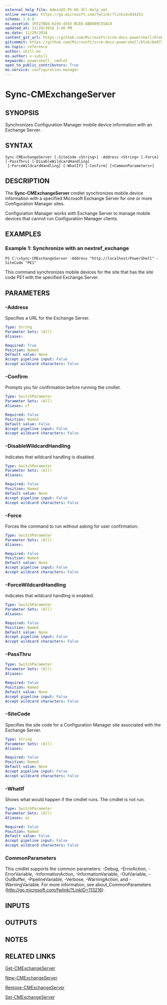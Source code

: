 ```yaml
---
external help file: AdminUI.PS.HS.dll-Help.xml
online version: https://go.microsoft.com/fwlink/?linkid=834251
schema: 2.0.0
ms.assetid: 3FE27BD4-6193-4593-BCED-ABD609C55AC8
updated_at: 11/29/2016 3:46 PM
ms.date: 11/29/2016
content_git_url: https://github.com/Microsoft/sccm-docs-powershell/blob/master/sccm-cmdlets/ConfigurationManager/vlatest/Sync-CMExchangeServer.md
gitcommit: https://github.com/Microsoft/sccm-docs-powershell/blob/be9723fe908914c0e1ed2689b3ffaa3b56f1b53b/sccm-cmdlets/ConfigurationManager/vlatest/Sync-CMExchangeServer.md
ms.topic: reference
author: shill-ms
ms.author: v-suhill
keywords: powershell, cmdlet
open_to_public_contributors: True
ms.service: configuration-manager
---
```


# Sync-CMExchangeServer

## SYNOPSIS
Synchronizes Configuration Manager mobile device information with an Exchange Server.

## SYNTAX

```
Sync-CMExchangeServer [-SiteCode <String>] -Address <String> [-Force] [-PassThru] [-DisableWildcardHandling]
 [-ForceWildcardHandling] [-WhatIf] [-Confirm] [<CommonParameters>]
```

## DESCRIPTION
The **Sync-CMExchangeServer** cmdlet synchronizes mobile device information with a specified Microsoft Exchange Server for one or more Configuration Manager sites.

Configuration Manager works with Exchange Server to manage mobile devices that cannot run Configuration Manager clients.

## EXAMPLES

### Example 1: Synchronize with an nextref_exchange
```
PS C:\>Sync-CMExchangeServer -Address "http://localhost/PowerShell" -SiteCode "PE1"
```

This command synchronizes mobile devices for the site that has the site code PE1 with the specified Exchange Server.

## PARAMETERS

### -Address
Specifies a URL for the Exchange Server.

```yaml
Type: String
Parameter Sets: (All)
Aliases: 

Required: True
Position: Named
Default value: None
Accept pipeline input: False
Accept wildcard characters: False
```

### -Confirm
Prompts you for confirmation before running the cmdlet.

```yaml
Type: SwitchParameter
Parameter Sets: (All)
Aliases: cf

Required: False
Position: Named
Default value: False
Accept pipeline input: False
Accept wildcard characters: False
```

### -DisableWildcardHandling
Indicates that wildcard handling is disabled.

```yaml
Type: SwitchParameter
Parameter Sets: (All)
Aliases: 

Required: False
Position: Named
Default value: None
Accept pipeline input: False
Accept wildcard characters: False
```

### -Force
Forces the command to run without asking for user confirmation.

```yaml
Type: SwitchParameter
Parameter Sets: (All)
Aliases: 

Required: False
Position: Named
Default value: None
Accept pipeline input: False
Accept wildcard characters: False
```

### -ForceWildcardHandling
Indicates that wildcard handling is enabled.

```yaml
Type: SwitchParameter
Parameter Sets: (All)
Aliases: 

Required: False
Position: Named
Default value: None
Accept pipeline input: False
Accept wildcard characters: False
```

### -PassThru


```yaml
Type: SwitchParameter
Parameter Sets: (All)
Aliases: 

Required: False
Position: Named
Default value: None
Accept pipeline input: False
Accept wildcard characters: False
```

### -SiteCode
Specifies the site code for a Configuration Manager site associated with the Exchange Server.

```yaml
Type: String
Parameter Sets: (All)
Aliases: 

Required: False
Position: Named
Default value: None
Accept pipeline input: False
Accept wildcard characters: False
```

### -WhatIf
Shows what would happen if the cmdlet runs.
The cmdlet is not run.

```yaml
Type: SwitchParameter
Parameter Sets: (All)
Aliases: wi

Required: False
Position: Named
Default value: False
Accept pipeline input: False
Accept wildcard characters: False
```

### CommonParameters
This cmdlet supports the common parameters: -Debug, -ErrorAction, -ErrorVariable, -InformationAction, -InformationVariable, -OutVariable, -OutBuffer, -PipelineVariable, -Verbose, -WarningAction, and -WarningVariable. For more information, see about_CommonParameters (http://go.microsoft.com/fwlink/?LinkID=113216).

## INPUTS

## OUTPUTS

## NOTES

## RELATED LINKS

[Get-CMExchangeServer](xref:ConfigurationManager/vlatest/Get-CMExchangeServer.md)

[New-CMExchangeServer](xref:ConfigurationManager/vlatest/New-CMExchangeServer.md)

[Remove-CMExchangeServer](xref:ConfigurationManager/vlatest/Remove-CMExchangeServer.md)

[Set-CMExchangeServer](xref:ConfigurationManager/vlatest/Set-CMExchangeServer.md)


